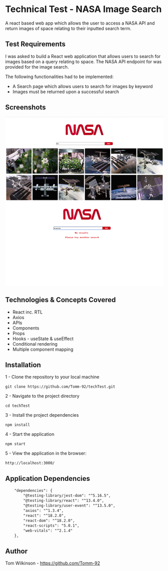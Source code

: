 # Technical Test - NASA Image Search

A react based web app which allows the user to access a NASA API and return images of space relating to their inputted search term.

## Test Requirements

I was asked to build a React web application that allows users to search for images based on a query relating to space. The NASA API endpoint for was provided for the image search.

The following functionalities had to be implemented:

- A Search page which allows users to search for images by keyword
- Images must be returned upon a successful search

## Screenshots

![My Image](/public/Successful_search.png)
![My Image](/public/Unsuccessful_search.png)

## Technologies & Concepts Covered

- React inc. RTL
- Axios
- APIs
- Components
- Props
- Hooks - useState & useEffect
- Conditional rendering
- Multiple component mapping

## Installation

1 - Clone the repository to your local machine

```cli
git clone https://github.com/Tomm-92/techTest.git
```

2 - Navigate to the project directory

```cli
cd techTest
```

3 - Install the project dependencies

```cli
npm install
```

4 - Start the application

```cli
npm start
```

5 - View the application in the browser:

```cli
http://localhost:3000/
```

## Application Dependencies

        "dependencies": {
            "@testing-library/jest-dom": "^5.16.5",
            "@testing-library/react": "^13.4.0",
            "@testing-library/user-event": "^13.5.0",
            "axios": "^1.3.4",
            "react": "^18.2.0",
            "react-dom": "^18.2.0",
            "react-scripts": "5.0.1",
            "web-vitals": "^2.1.4"
        },

## Author

Tom Wilkinson - https://github.com/Tomm-92
